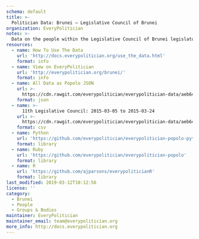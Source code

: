 ```yaml
---
schema: default
title: >-
  Politician Data: Brunei — Legislative Council of Brunei
organization: EveryPolitician
notes: >-
  Data on the people within the Legislative Council of Brunei legislature of Brunei.
resources:
  - name: How To Use The Data
    url: 'http://docs.everypolitician.org/use_the_data.html'
    format: info
  - name: View on EveryPolitician
    url: 'http://everypolitician.org/brunei/'
    format: info
  - name: All Data as Popolo JSON
    url: >-
      https://cdn.rawgit.com/everypolitician/everypolitician-data/aeb6421ef389691fd4cf08a08bb0782d9dfa039c/data/Brunei/Legislative_Council/ep-popolo-v1.0.json
    format: json
  - name: >-
      11th Legislative Council: 2015-03-05 to 2015-03-24
    url: >-
      https://cdn.rawgit.com/everypolitician/everypolitician-data/aeb6421ef389691fd4cf08a08bb0782d9dfa039c/data/Brunei/Legislative_Council/term-11.csv
    format: csv
  - name: Python
    url: 'https://github.com/everypolitician/everypolitician-popolo-python'
    format: library
  - name: Ruby
    url: 'https://github.com/everypolitician/everypolitician-popolo'
    format: library
  - name: R
    url: 'https://github.com/ajparsons/everypoliticianR'
    format: library
last_modified: 2019-03-12T10:12:56
license: ''
category:
  - Brunei
  - People
  - Groups & Bodies
maintainer: EveryPolitician
maintainer_email: team@everypolitician.org
more_info: http://docs.everypolitician.org
---
```

